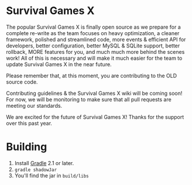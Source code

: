 Survival Games X
================

The popular Survival Games X is finally open source as we prepare for a complete
re-write as the team focuses on heavy optimization, a cleaner framework,
polished and streamlined code, more events & efficient API for
developers, better configuration, better MySQL & SQLite support, better
rollback, MORE features for you, and much much more behind the scenes
work! All of this is necessary and will make it much easier for the team
to update Survival Games X in the near future.

Please remember that, at this moment, you are contributing to the OLD
source code.

Contributing guidelines & the Survival Games X wiki will be coming soon! For now, we will be monitoring to make sure
that all pull requests are meeting our standards.

We are excited for the future of Survival Games X! Thanks for the
support over this past year.

Building
========

1. Install [Gradle](http://gradle.org/) 2.1 or later.
2. `gradle shadowJar`
3. You'll find the jar in `build/libs`
